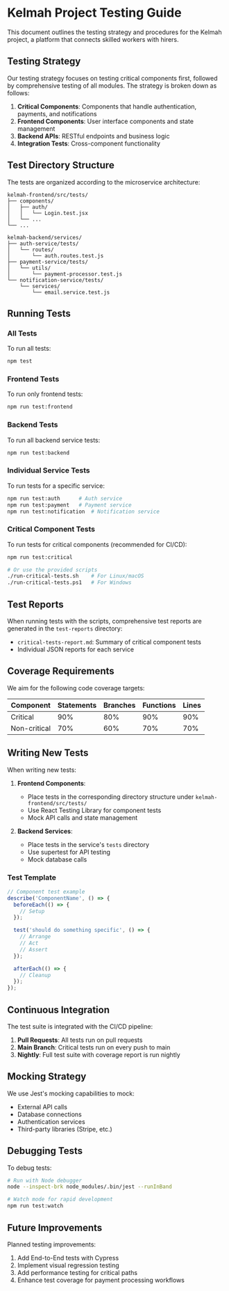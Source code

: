 # Kelmah Project Testing Guide

This document outlines the testing strategy and procedures for the Kelmah project, a platform that connects skilled workers with hirers.

## Testing Strategy

Our testing strategy focuses on testing critical components first, followed by comprehensive testing of all modules. The strategy is broken down as follows:

1. **Critical Components**: Components that handle authentication, payments, and notifications
2. **Frontend Components**: User interface components and state management
3. **Backend APIs**: RESTful endpoints and business logic
4. **Integration Tests**: Cross-component functionality

## Test Directory Structure

The tests are organized according to the microservice architecture:

```
kelmah-frontend/src/tests/
├── components/
│   ├── auth/
│   │   └── Login.test.jsx
│   └── ...
└── ...

kelmah-backend/services/
├── auth-service/tests/
│   └── routes/
│       └── auth.routes.test.js
├── payment-service/tests/
│   └── utils/
│       └── payment-processor.test.js
└── notification-service/tests/
    └── services/
        └── email.service.test.js
```

## Running Tests

### All Tests

To run all tests:

```bash
npm test
```

### Frontend Tests

To run only frontend tests:

```bash
npm run test:frontend
```

### Backend Tests

To run all backend service tests:

```bash
npm run test:backend
```

### Individual Service Tests

To run tests for a specific service:

```bash
npm run test:auth      # Auth service
npm run test:payment   # Payment service
npm run test:notification  # Notification service
```

### Critical Component Tests

To run tests for critical components (recommended for CI/CD):

```bash
npm run test:critical

# Or use the provided scripts
./run-critical-tests.sh    # For Linux/macOS
./run-critical-tests.ps1   # For Windows
```

## Test Reports

When running tests with the scripts, comprehensive test reports are generated in the `test-reports` directory:

- `critical-tests-report.md`: Summary of critical component tests
- Individual JSON reports for each service

## Coverage Requirements

We aim for the following code coverage targets:

| Component | Statements | Branches | Functions | Lines |
|-----------|------------|----------|-----------|-------|
| Critical  | 90%        | 80%      | 90%       | 90%   |
| Non-critical | 70%     | 60%      | 70%       | 70%   |

## Writing New Tests

When writing new tests:

1. **Frontend Components**:
   - Place tests in the corresponding directory structure under `kelmah-frontend/src/tests/`
   - Use React Testing Library for component tests
   - Mock API calls and state management

2. **Backend Services**:
   - Place tests in the service's `tests` directory
   - Use supertest for API testing
   - Mock database calls

### Test Template

```javascript
// Component test example
describe('ComponentName', () => {
  beforeEach(() => {
    // Setup
  });

  test('should do something specific', () => {
    // Arrange
    // Act
    // Assert
  });

  afterEach(() => {
    // Cleanup
  });
});
```

## Continuous Integration

The test suite is integrated with the CI/CD pipeline:

1. **Pull Requests**: All tests run on pull requests
2. **Main Branch**: Critical tests run on every push to main
3. **Nightly**: Full test suite with coverage report is run nightly

## Mocking Strategy

We use Jest's mocking capabilities to mock:

- External API calls
- Database connections
- Authentication services
- Third-party libraries (Stripe, etc.)

## Debugging Tests

To debug tests:

```bash
# Run with Node debugger
node --inspect-brk node_modules/.bin/jest --runInBand

# Watch mode for rapid development
npm run test:watch
```

## Future Improvements

Planned testing improvements:

1. Add End-to-End tests with Cypress
2. Implement visual regression testing
3. Add performance testing for critical paths
4. Enhance test coverage for payment processing workflows 
